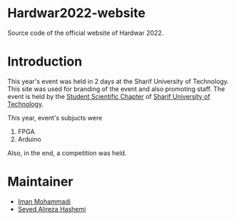 # Hardwar2022-website

Source code of the official website of Hardwar 2022.

# Introduction
This year's event was held in 2 days at the Sharif University of Technology.
This site was used for branding of the event and also promoting staff.
The event is held by the [Student Scientific Chapter](http://ssc.ce.sharif.edu) of [Sharif University of Technology](http://sharif.edu).

This year, event's subjucts were
1. FPGA
2. Arduino

Also, in the end, a competition was held.

# Maintainer
- [Iman Mohammadi](https://github.com/Imanm02)
- [Seyed Alireza Hashemi](https://github.com/AmooHashem)
